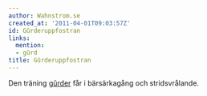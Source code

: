 ```yaml
---
author: Wahnstrom.se
created_at: '2011-04-01T09:03:57Z'
id: Gûrderuppfostran
links:
  mention:
  - gûrd
title: Gûrderuppfostran
---
```


Den träning [gûrder] får i bärsärkagång och stridsvrålande.

  [gûrder]: gûrd